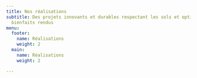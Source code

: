```yaml
---
title: Nos réalisations
subtitle: Des projets innovants et durables respectant les sols et optimisant leurs
  bienfaits rendus
menu:
  footer:
    name: Réalisations
    weight: 2
  main:
    name: Réalisations
    weight: 2

---
```

